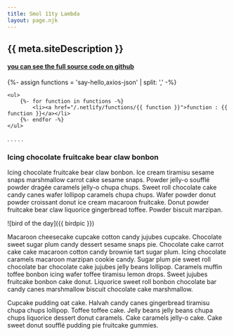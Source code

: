 ```yaml
---
title: Smol 11ty Lambda
layout: page.njk
---
```


## {{ meta.siteDescription }}

#### [you can see the full source code on github](https://github.com/Moe95524/netlify-lambda)

{%- assign functions = 'say-hello,axios-json' | split: ',' -%}

	<ul>
		{%- for function in functions -%}
			<li><a href="/.netlify/functions/{{ function }}">function : {{ function }}</a></li>
		{%- endfor -%}
	</ul>


.
.
.
.
.

### Icing chocolate fruitcake bear claw bonbon

Icing chocolate fruitcake bear claw bonbon. Ice cream tiramisu sesame snaps marshmallow carrot cake sesame snaps. Powder jelly-o soufflé powder dragée caramels jelly-o chupa chups. Sweet roll chocolate cake candy canes wafer lollipop caramels chupa chups. Wafer powder donut powder croissant donut ice cream macaroon fruitcake. Donut powder fruitcake bear claw liquorice gingerbread toffee. Powder biscuit marzipan.

<!-- Provided within _data/birdpic.js -->

![bird of the day]({{ birdpic }})

Macaroon cheesecake cupcake cotton candy jujubes cupcake. Chocolate sweet sugar plum candy dessert sesame snaps pie. Chocolate cake carrot cake cake macaroon cotton candy brownie tart sugar plum. Icing chocolate caramels macaroon marzipan cookie candy. Sugar plum pie sweet roll chocolate bar chocolate cake jujubes jelly beans lollipop. Caramels muffin toffee bonbon icing wafer toffee tiramisu lemon drops. Sweet jujubes fruitcake bonbon cake donut. Liquorice sweet roll bonbon chocolate bar candy canes marshmallow biscuit chocolate cake marshmallow.

Cupcake pudding oat cake. Halvah candy canes gingerbread tiramisu chupa chups lollipop. Toffee toffee cake. Jelly beans jelly beans chupa chups liquorice dessert donut caramels. Cake caramels jelly-o cake. Cake sweet donut soufflé pudding pie fruitcake gummies.

